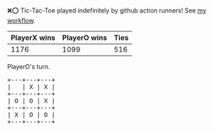 :x::o: Tic-Tac-Toe played indefinitely by github action runners! See [my workflow](.github/workflows/play.yaml).

|PlayerX wins|PlayerO wins|Ties|
|-|-|-|
|1176|1099|516|

PlayerO's turn.

<pre>
+---+---+---+
|   | X | X |
+---+---+---+
| O | O | X |
+---+---+---+
| X | O | O |
+---+---+---+
</pre>